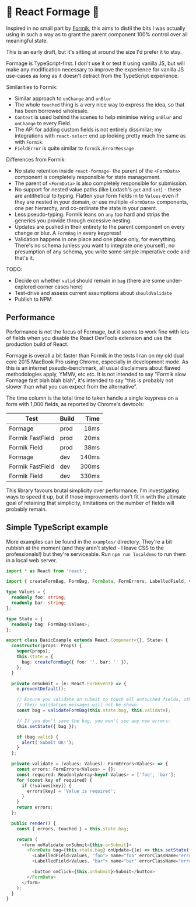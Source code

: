 🧀 React Formage 🧀
=================

Inspired in no small part by [Formik](https://github.com/jaredpalmer/formik),
this aims to distil the bits I was actually using in such a way as to grant the
parent component 100% control over all meaningful state.

This is an early draft, but it's sitting at around the size I'd prefer it to
stay.

Formage is TypeScript-first. I don't use it or test it using vanilla JS, but
will make any modification necessary to improve the experience for vanilla JS
use-cases as long as it doesn't detract from the TypeScript experience.


Similarities to Formik:

- Similar approach to `onChange` and `onBlur`
- The whole `touched` thing is a very nice way to express the idea, so that has
  been borrowed wholesale.
- `Context` is used behind the scenes to help minimise wiring `onBlur` and
  `onChange` to every Field.
- The API for adding custom fields is not entirely dissimilar; my integrations
  with `react-select` end up looking pretty much the same as with `Formik`.
- `FieldError` is quite similar to `formik.ErrorMessage`

Differences from Formik:

- No state retention inside `react-formage`- the parent of the `<FormData>`
  component is completely responsible for state management.
- The parent of `<FormData>` is also completely responsible for submission.
- No support for nested value paths (like Lodash's `get` and `set`) - these
  are antithetical to typing. Flatten your form fields in to `Values` even if
  they are nested in your domain, or use multiple `<FormData>` components, one
  per hierarchy, and co-ordinate the state in your parent.
- Less pseudo-typing. Formik leans on `any` too hard and strips the generics
  you provide through excessive nesting.
- Updates are pushed in their entirety to the parent component on every change
  or blur. A `FormBag` in every keypress!
- Validation happens in one place and one place only, for everything. There's
  no schema (unless you want to integrate one yourself), no presumption of any
  schema, you write some simple imperative code and that's it.

TODO:

- Decide on whether `valid` should remain in `bag` (there are some under-explored
  corner cases here)
- Test-drive and assess current assumptions about `shouldValidate`
- Publish to NPM


Performance
-----------

Performance is not the focus of Formage, but it seems to work fine with lots of
fields when you disable the React DevTools extension and use the production
build of React.

Formage is overall a bit faster than Formik in the tests I ran on my old dual
core 2015 MacBook Pro using Chrome, especially in development mode. As this is
an internet pseudo-benchmark, all usual disclaimers about flawed methodologies
apply, YMMV, etc etc. It is not intended to say "Formik slow Formage fast blah
blah blah", it's intended to say "this is probably not slower than what you
can expect from the alternative".

The time column is the total time to taken handle a single keypress on a form
with 1,000 fields, as reported by Chrome's devtools:

| Test | Build | Time |
| ---- | ----- | ----:|
| Formage | prod | 18ms |
| Formik FastField | prod | 20ms |
| Formik Field | prod | 38ms |
| Formage | dev | 140ms |
| Formik FastField | dev | 300ms |
| Formik Field | dev | 330ms |

This library favours brutal simplicity over performance. I'm investigating ways
to speed it up, but if those improvements don't fit in with the ultimate goal
of retaining that simplicity, limitations on the number of fields will probably
remain.


Simple TypeScript example
-------------------------

More examples can be found in the `examples/` directory. They're a bit rubbish
at the moment (and they aren't styled - I leave CSS to the professionals!) but
they're serviceable. Run `npm run localdemo` to run them in a local web server.

```typescript
import * as React from 'react';

import { createFormBag, FormBag, FormData, FormErrors, LabelledField, validateFormBag } from 'react-formage';

type Values = {
  readonly foo: string;
  readonly bar: string;
};

type State = {
  readonly bag: FormBag<Values>;
};

export class BasicExample extends React.Component<{}, State> {
  constructor(props: Props) {
    super(props);
    this.state = {
      bag: createFormBag({ foo: '', bar: '' }),
    };
  }

  private onSubmit = (e: React.FormEvent) => {
    e.preventDefault();

    // Ensure you validate on submit to touch all untouched fields, otherwise
    // their validation messages will not be shown:
    const bag = validateFormBag(this.state.bag, this.validate);

    // If you don't save the bag, you won't see any new errors:
    this.setState({ bag });

    if (bag.valid) {
      alert('Submit OK!');
    }
  };

  private validate = (values: Values): FormErrors<Values> => {
    const errors: FormErrors<Values> = {};
    const required: ReadonlyArray<keyof Values> = ['foo', 'bar'];
    for (const key of required) {
      if (!values[key]) {
        errors[key] = 'Value is required';
      }
    }
    return errors;
  };

  public render() {
    const { errors, touched } = this.state.bag;

    return (
      <form noValidate onSubmit={this.onSubmit}>
        <FormData bag={this.state.bag} onUpdate={(e) => this.setState({ bag: e.bag })} validate={this.validate}>
          <LabelledField<Values, "foo"> name="foo" errorClassName="error" />
          <LabelledField<Values, "bar"> name="bar" errorClassName="error" />

          <button onClick={this.onSubmit}>Submit</button>
        </FormData>
      </form>
    );
  }
}
```
